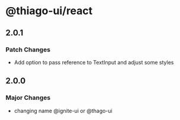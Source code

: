 # @thiago-ui/react

## 2.0.1

### Patch Changes

- Add option to pass reference to TextInput and adjust some styles

## 2.0.0

### Major Changes

- changing name @ignite-ui or @thago-ui
